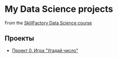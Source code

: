 # My Data Science projects
From the [SkillFactory Data Science course](https://skillfactory.ru/data-science-specialization)

## Проекты

* [Проект 0. Игра "Угадай число"](https://github.com/Terr14/SF_DS/tree/main/SF_DataScience_projects/Project%201)